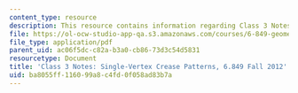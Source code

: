 ```yaml
---
content_type: resource
description: This resource contains information regarding Class 3 Notes, Fall 2012.
file: https://ol-ocw-studio-app-qa.s3.amazonaws.com/courses/6-849-geometric-folding-algorithms-linkages-origami-polyhedra-fall-2012/ba8055ff116099a8c4fd0f058ad83b7a_MIT6_849F12_C03.pdf
file_type: application/pdf
parent_uid: ac06f5dc-c82a-b3a0-cb86-73d3c54d5831
resourcetype: Document
title: 'Class 3 Notes: Single-Vertex Crease Patterns, 6.849 Fall 2012'
uid: ba8055ff-1160-99a8-c4fd-0f058ad83b7a
---
```

